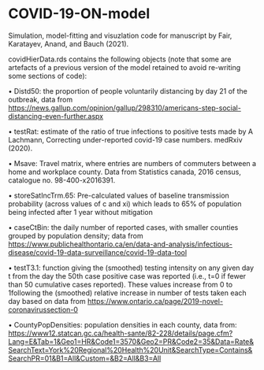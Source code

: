 # COVID-19-ON-model
Simulation, model-fitting and visuzlation code for manuscript by Fair, Karatayev, Anand, and Bauch (2021).

covidHierData.rds contains the following objects (note that some are artefacts of a previous version of the model retained to avoid re-writing some sections of code):

• Distd50: the proportion of people voluntarily distancing by day 21 of the outbreak, data from https://news.gallup.com/opinion/gallup/298310/americans-step-social-distancing-even-further.aspx

• testRat: estimate of the ratio of true infections to positive tests made by A Lachmann, Correcting under-reported covid-19 case numbers. medRxiv (2020).

• Msave: Travel matrix, where entries are numbers of commuters between a home and workplace county. Data from Statistics canada, 2016 census, catalogue no. 98-400-x2016391.

• storeSatIncTrm.65: Pre-calculated values of baseline transmission probability (across values of c and xi) which leads to 65% of population being infected after 1 year without mitigation

• caseCtBin: the daily number of reported cases, with smaller counties grouped by population density; data from https://www.publichealthontario.ca/en/data-and-analysis/infectious-disease/covid-19-data-surveillance/covid-19-data-tool

• testT3.1: function giving the (smoothed) testing intensity on any given day t from the day the 50th case positive case was reported (i.e., t=0 if fewer than 50 cumulative cases reported). These values increase from 0 to 1following the (smoothed) relative increase in number of tests taken each day based on data from https://www.ontario.ca/page/2019-novel-coronavirussection-0

• CountyPopDensities: population densities in each county, data from: https://www12.statcan.gc.ca/health-sante/82-228/details/page.cfm?Lang=E&Tab=1&Geo1=HR&Code1=3570&Geo2=PR&Code2=35&Data=Rate&SearchText=York%20Regional%20Health%20Unit&SearchType=Contains&SearchPR=01&B1=All&Custom=&B2=All&B3=All

